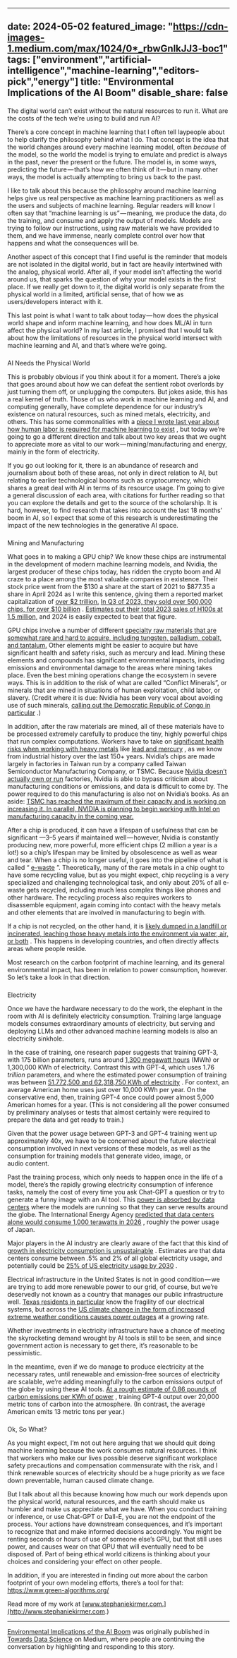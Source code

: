 



---
date: 2024-05-02
featured_image: "https://cdn-images-1.medium.com/max/1024/0*_rbwGnlkJJ3-boc1"
tags: ["environment","artificial-intelligence","machine-learning","editors-pick","energy"]
title: "Environmental Implications of the AI Boom"
disable_share: false
---
      
#### 
 The digital world can’t exist without the natural resources to run it. What are the costs of the tech we’re using to build and run AI?



 There’s a core concept in machine learning that I often tell laypeople about to help clarify the philosophy behind what I do. That concept is the idea that the world changes around every machine learning model, often
 *because* 
 of the model, so the world the model is trying to emulate and predict is always in the past, never the present or the future. The model is, in some ways, predicting the future — that’s how we often think of it — but in many other ways, the model is actually attempting to bring us back to the past.




 I like to talk about this because the philosophy around machine learning helps give us real perspective as machine learning practitioners as well as the users and subjects of machine learning. Regular readers will know I often say that “machine learning is us” — meaning, we produce the data, do the training, and consume and apply the output of models. Models are trying to follow our instructions, using raw materials we have provided to them, and we have immense, nearly complete control over how that happens and what the consequences will be.




 Another aspect of this concept that I find useful is the reminder that models are not isolated in the digital world, but in fact are heavily intertwined with the analog, physical world. After all, if your model isn’t affecting the world around us, that sparks the question of why your model exists in the first place. If we really get down to it, the digital world is only separate from the physical world in a limited, artificial sense, that of how we as users/developers interact with it.




 This last point is what I want to talk about today — how does the physical world shape and inform machine learning, and how does ML/AI in turn affect the physical world? In my last article, I promised that I would talk about how the limitations of resources in the physical world intersect with machine learning and AI, and that’s where we’re going.



### 
 AI Needs the Physical World



 This is probably obvious if you think about it for a moment. There’s a joke that goes around about how we can defeat the sentient robot overlords by just turning them off, or unplugging the computers. But jokes aside, this has a real kernel of truth. Those of us who work in machine learning and AI, and computing generally, have complete dependence for our industry’s existence on natural resources, such as mined metals, electricity, and others. This has some commonalities with a
 [piece I wrote last year about how human labor is required for machine learning to exist](https://towardsdatascience.com/how-human-labor-enables-machine-learning-367feee8bc91) 
 , but today we’re going to go a different direction and talk about two key areas that we ought to appreciate more as vital to our work — mining/manufacturing and energy, mainly in the form of electricity.




 If you go out looking for it, there is an abundance of research and journalism about both of these areas, not only in direct relation to AI, but relating to earlier technological booms such as cryptocurrency, which shares a great deal with AI in terms of its resource usage. I’m going to give a general discussion of each area, with citations for further reading so that you can explore the details and get to the source of the scholarship. It is hard, however, to find research that takes into account the last 18 months’ boom in AI, so I expect that some of this research is underestimating the impact of the new technologies in the generative AI space.



### 
 Mining and Manufacturing



 What goes in to making a GPU chip? We know these chips are instrumental in the development of modern machine learning models, and Nvidia, the largest producer of these chips today, has ridden the crypto boom and AI craze to a place among the most valuable companies in existence. Their stock price went from the $130 a share at the start of 2021 to $877.35 a share in April 2024 as I write this sentence, giving them a reported market capitalization of
 [over $2 trillion.](https://www.marketwatch.com/investing/stock/nvda) 
[In Q3 of 2023, they sold over 500,000 chips, for over $10 billion](https://www.pcgamer.com/nvidia-sells-half-a-million-ai-chips-in-just-three-months-netting-dollar10-billion-plus/) 
 .
 [Estimates put their total 2023 sales of H100s at 1.5 million,](https://finance.yahoo.com/news/nvidia-50-billion-reasons-why-155759405.html?guccounter=1&guce_referrer=aHR0cHM6Ly93d3cuZ29vZ2xlLmNvbS8&guce_referrer_sig=AQAAAD-rp8_k5CKr4n-jT3NU6rog4qWTAOxWof2syroLJ3beWh1PooQlDO72qrqWrFg9RdkQyfpPYpDD2UExTsHZoO_FceXbj3GNXJZeUJnRpylxc6SAzuCzeGhF76HgjbTrRGJ9p9P2vvAr8P6kC1LsKiT-73jhjnUgETkel4cP7osz) 
 and 2024 is easily expected to beat that figure.




 GPU chips involve a number of different
 [specialty raw materials that are somewhat rare and hard to acquire, including tungsten, palladium, cobalt, and tantalum.](http://www.designlife-cycle.com/nvidia-gpu) 
 Other elements might be easier to acquire but have significant health and safety risks, such as mercury and lead. Mining these elements and compounds has significant environmental impacts, including emissions and environmental damage to the areas where mining takes place. Even the best mining operations change the ecosystem in severe ways. This is in addition to the risk of what are called “Conflict Minerals”, or minerals that are mined in situations of human exploitation, child labor, or slavery. (Credit where it is due: Nvidia has been very vocal about avoiding use of such minerals,
 [calling out the Democratic Republic of Congo in particular](https://images.nvidia.com/content/includes/gcr/pdf/nvidia-responsible-minerals-policy.pdf) 
 .)




 In addition, after the raw materials are mined, all of these materials have to be processed extremely carefully to produce the tiny, highly powerful chips that run complex computations. Workers have to take on
 [significant health risks when working with heavy metals](https://www.osha.gov/semiconductors) 
 like
 [lead and mercury](https://www.osha.gov/toxic-metals) 
 , as we know from industrial history over the last 150+ years. Nvidia’s chips are made largely in factories in Taiwan run by a company called Taiwan Semiconductor Manufacturing Company, or TSMC. Because
 [Nvidia doesn’t actually own or run](https://www.designlife-cycle.com/nvidia-gpu) 
 factories, Nvidia is able to bypass criticism about manufacturing conditions or emissions, and data is difficult to come by. The power required to do this manufacturing is also not on Nvidia’s books. As an aside:
 [TSMC has reached the maximum of their capacity and is working on increasing it. In parallel, NVIDIA is planning to begin working with Intel on manufacturing capacity in the coming year.](https://www.tomshardware.com/pc-components/gpus/nvidia-reportedly-selects-intel-foundry-services-for-chip-packaging-production-could-produce-over-300000-h100-gpus-per-month#:~:text=Nvidia%20reportedly%20selects%20Intel%20Foundry,GPUs%20per%20month%20%7C%20Tom's%20Hardware) 




 After a chip is produced, it can have a lifespan of usefulness that can be significant —3–5 years if maintained well — however, Nvidia is constantly producing new, more powerful, more efficient chips (2 million a year is a lot!) so a chip’s lifespan may be limited by obsolescence as well as wear and tear. When a chip is no longer useful, it goes into the pipeline of what is called “
 [e-waste](https://www3.weforum.org/docs/WEF_A_New_Circular_Vision_for_Electronics.pdf) 
 ”. Theoretically, many of the rare metals in a chip ought to have some recycling value, but as you might expect, chip recycling is a very specialized and challenging technological task, and only about 20% of all e-waste gets recycled, including much less complex things like phones and other hardware. The recycling process also requires workers to disassemble equipment, again coming into contact with the heavy metals and other elements that are involved in manufacturing to begin with.




 If a chip is not recycled, on the other hand, it is
 [likely dumped in a landfill or incinerated, leaching those heavy metals into the environment via water, air, or both](https://www.mdpi.com/1660-4601/18/16/8488) 
 . This happens in developing countries, and often directly affects areas where people reside.




 Most research on the carbon footprint of machine learning, and its general environmental impact, has been in relation to power consumption, however. So let’s take a look in that direction.



### 
 Electricity



 Once we have the hardware necessary to do the work, the elephant in the room with AI is definitely electricity consumption. Training large language models consumes extraordinary amounts of electricity, but serving and deploying LLMs and other advanced machine learning models is also an electricity sinkhole.




 In the case of training, one research paper suggests that training GPT-3, with 175 billion parameters, runs around
 [1,300 megawatt hours](https://www.theverge.com/24066646/ai-electricity-energy-watts-generative-consumption?source=post_page-----16ed5b6877aa--------------------------------) 
 (MWh) or 1,300,000 KWh of electricity. Contrast this with GPT-4, which uses 1.76
 *trillion* 
 parameters, and where the estimated power consumption of training was between
 [51,772,500 and 62,318,750 KWh of electricity](https://towardsdatascience.com/the-carbon-footprint-of-gpt-4-d6c676eb21ae) 
 . For context, an average American home uses just over 10,000 KWh per year. On the conservative end, then, training GPT-4 once could power almost 5,000 American homes for a year. (This is not considering all the power consumed by preliminary analyses or tests that almost certainly were required to prepare the data and get ready to train.)




 Given that the power usage between GPT-3 and GPT-4 training went up approximately 40x, we have to be concerned about the future electrical consumption involved in next versions of these models, as well as the consumption for training models that generate video, image, or audio content.




 Past the training process, which only needs to happen once in the life of a model, there’s the rapidly growing electricity consumption of inference tasks, namely the cost of every time you ask Chat-GPT a question or try to generate a funny image with an AI tool. This
 [power is absorbed by data centers](https://e360.yale.edu/features/artificial-intelligence-climate-energy-emissions) 
 where the models are running so that they can serve results around the globe. The International Energy Agency
 [predicted that data centers alone would consume 1,000 terawatts in 2026](https://iea.blob.core.windows.net/assets/6b2fd954-2017-408e-bf08-952fdd62118a/Electricity2024-Analysisandforecastto2026.pdf) 
 , roughly the power usage of Japan.




 Major players in the AI industry are clearly aware of the fact that this kind of
 [growth in electricity consumption is unsustainable](https://apple.news/AlpimrKJDSlO3j7WYIsWHfQ) 
 . Estimates are that data centers consume between .5% and 2% of all global electricity usage, and potentially could be
 [25% of US electricity usage by 2030](https://apple.news/Ai_OU0hg3Qv6mebb1mq7cNQ) 
 .




 Electrical infrastructure in the United States is not in good condition — we are trying to add more renewable power to our grid, of course, but we’re deservedly not known as a country that manages our public infrastructure well.
 [Texas residents in particular](https://www.eenews.net/articles/texas-grid-has-gone-3-years-without-a-crisis-will-it-last/) 
 know the fragility of our electrical systems, but across the
 [US climate change in the form of increased extreme weather conditions causes power outages](https://www.cfr.org/backgrounder/how-does-us-power-grid-work) 
 at a growing rate.




 Whether investments in electricity infrastructure have a chance of meeting the skyrocketing demand wrought by AI tools is still to be seen, and since government action is necessary to get there, it’s reasonable to be pessimistic.




 In the meantime, even if we do manage to produce electricity at the necessary rates, until renewable and emission-free sources of electricity are scalable, we’re adding meaningfully to the carbon emissions output of the globe by using these AI tools.
 [At a rough estimate of 0.86 pounds of carbon emissions per KWh of power](https://www.eia.gov/tools/faqs/faq.php?id=74&t=11) 
 , training GPT-4 output over 20,000 metric tons of carbon into the atmosphere. (In contrast, the average American emits 13 metric tons per year.)



### 
 Ok, So What?



 As you might expect, I’m not out here arguing that we should quit doing machine learning because the work consumes natural resources. I think that workers who make our lives possible deserve significant workplace safety precautions and compensation commensurate with the risk, and I think renewable sources of electricity should be a huge priority as we face down preventable, human caused climate change.




 But I talk about all this because knowing how much our work depends upon the physical world, natural resources, and the earth should make us humbler and make us appreciate what we have. When you conduct training or inference, or use Chat-GPT or Dall-E, you are not the endpoint of the process. Your actions have downstream consequences, and it’s important to recognize that and make informed decisions accordingly. You might be renting seconds or hours of use of someone else’s GPU, but that still uses power, and causes wear on that GPU that will eventually need to be disposed of. Part of being ethical world citizens is thinking about your choices and considering your effect on other people.




 In addition, if you are interested in finding out more about the carbon footprint of your own modeling efforts, there’s a tool for that:
 <https://www.green-algorithms.org/>




 Read more of my work at
 [www.stephaniekirmer.com.](http://www.stephaniekirmer.com.) 






---



[Environmental Implications of the AI Boom](https://towardsdatascience.com/environmental-implications-of-the-ai-boom-279300a24184) 
 was originally published in
 [Towards Data Science](https://towardsdatascience.com) 
 on Medium, where people are continuing the conversation by highlighting and responding to this story.



